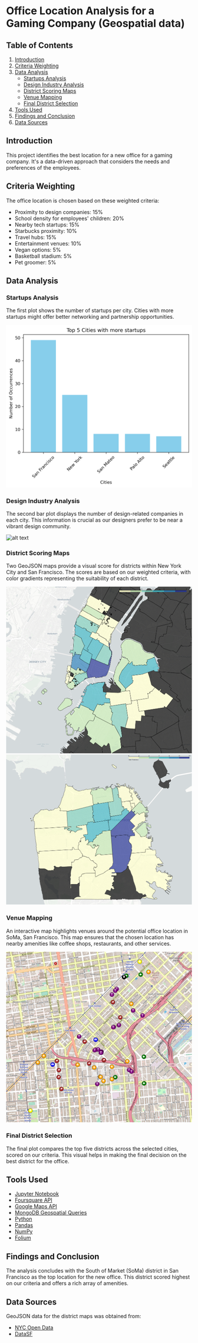 # Office Location Analysis for a Gaming Company (Geospatial data)

## Table of Contents
1. [Introduction](#introduction)
2. [Criteria Weighting](#criteria-weighting)
3. [Data Analysis](#data-analysis)
   - [Startups Analysis](#startups-analysis)
   - [Design Industry Analysis](#design-industry-analysis)
   - [District Scoring Maps](#district-scoring-maps)
   - [Venue Mapping](#venue-mapping)
   - [Final District Selection](#final-district-selection)
4. [Tools Used](#tools-used)
5. [Findings and Conclusion](#findings-and-conclusion)
6. [Data Sources](#data-sources)

## Introduction
This project identifies the best location for a new office for a gaming company. It's a data-driven approach that considers the needs and preferences of the employees.

## Criteria Weighting
The office location is chosen based on these weighted criteria:

- Proximity to design companies: 15%
- School density for employees' children: 20%
- Nearby tech startups: 15%
- Starbucks proximity: 10%
- Travel hubs: 15%
- Entertainment venues: 10%
- Vegan options: 5%
- Basketball stadium: 5%
- Pet groomer: 5%

## Data Analysis

### Startups Analysis
The first plot shows the number of startups per city. Cities with more startups might offer better networking and partnership opportunities.

![alt text](https://raw.githubusercontent.com/UriCVV/data-project-III/main/img/top_cities_startups.png)

### Design Industry Analysis
The second bar plot displays the number of design-related companies in each city. This information is crucial as our designers prefer to be near a vibrant design community.

![alt text](https://raw.githubusercontent.com/UriCVV/data-project-III/main/img/top_cities_design.png)

### District Scoring Maps
Two GeoJSON maps provide a visual score for districts within New York City and San Francisco. The scores are based on our weighted criteria, with color gradients representing the suitability of each district.

![alt text](https://raw.githubusercontent.com/UriCVV/data-project-III/main/img/scores_ny.png)
![alt text](https://raw.githubusercontent.com/UriCVV/data-project-III/main/img/scores_sf.png)

### Venue Mapping
An interactive map highlights venues around the potential office location in SoMa, San Francisco. This map ensures that the chosen location has nearby amenities like coffee shops, restaurants, and other services.

![alt text](https://raw.githubusercontent.com/UriCVV/data-project-III/main/img/soma_venues.png)

### Final District Selection
The final plot compares the top five districts across the selected cities, scored on our criteria. This visual helps in making the final decision on the best district for the office.

## Tools Used
- [Jupyter Notebook](https://jupyter.org/)
- [Foursquare API](https://developer.foursquare.com/)
- [Google Maps API](https://developers.google.com/maps)
- [MongoDB Geospatial Queries](https://docs.mongodb.com/manual/geospatial-queries/)
- [Python](https://www.python.org/)
- [Pandas](https://pandas.pydata.org/)
- [NumPy](https://numpy.org/)
- [Folium](https://python-visualization.github.io/folium/)


## Findings and Conclusion
The analysis concludes with the South of Market (SoMa) district in San Francisco as the top location for the new office. This district scored highest on our criteria and offers a rich array of amenities.

## Data Sources
GeoJSON data for the district maps was obtained from:
- [NYC Open Data](https://opendata.cityofnewyork.us/)
- [DataSF](https://datasf.org/)

